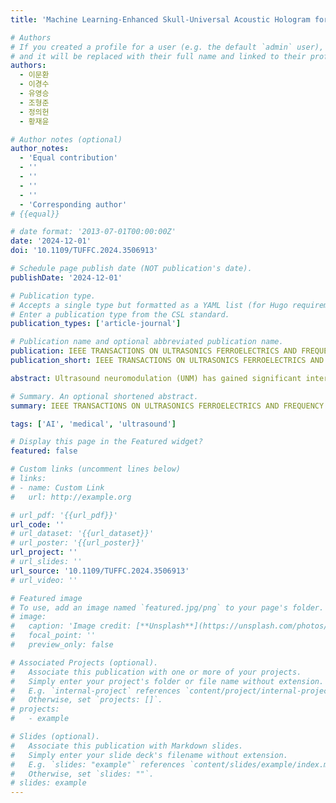 ```yaml
---
title: 'Machine Learning-Enhanced Skull-Universal Acoustic Hologram for Efficient Transcranial Ultrasound Neuromodulation Across Varied Rodent Skulls'

# Authors
# If you created a profile for a user (e.g. the default `admin` user), write the username (folder name) here
# and it will be replaced with their full name and linked to their profile.
authors:
  - 이문환
  - 이경수
  - 유영승
  - 조형준
  - 정의헌
  - 황재윤

# Author notes (optional)
author_notes:
  - 'Equal contribution'
  - ''
  - ''
  - ''
  - ''
  - 'Corresponding author'
# {{equal}}

# date format: '2013-07-01T00:00:00Z'
date: '2024-12-01'
doi: '10.1109/TUFFC.2024.3506913'

# Schedule page publish date (NOT publication's date).
publishDate: '2024-12-01'

# Publication type.
# Accepts a single type but formatted as a YAML list (for Hugo requirements).
# Enter a publication type from the CSL standard.
publication_types: ['article-journal']

# Publication name and optional abbreviated publication name.
publication: IEEE TRANSACTIONS ON ULTRASONICS FERROELECTRICS AND FREQUENCY CONTROL
publication_short: IEEE TRANSACTIONS ON ULTRASONICS FERROELECTRICS AND FREQUENCY CONTROL (TUFFC)  [__SCI(E); IF=3.00, 18.70% (Q1)__]

abstract: Ultrasound neuromodulation (UNM) has gained significant interest in brain science due to its non-invasive nature, precision, and deep brain stimulation capabilities. However, the skull poses challenges along the acoustic path, leading to beam distortion and necessitating effective acoustic aberration correction. Acoustic holograms used with single-element ultrasound transducers offer a promising solution by enabling both aberration correction and multi-focal stimulation. A major limitation, however, is that hologram lenses designed for specific skulls may not perform well on other skulls, requiring multiple custom lenses for scaled studies. To address this, we introduce the Skull-Universal Acoustic Hologram (SUAH), which enables efficient transcranial UNM across various skull types. Our hologram generation framework integrates a physics-based acoustic hologram, differentiable acoustic simulation in heterogeneous media, and a gradient accumulation technique. SUAH, trained on a range of rodent skull shapes, demonstrated remarkable generalizability and robustness, even outperforming the Skull-Specific Acoustic Hologram (SSAH). Through comprehensive analyses, we showed that SUAH performs exceptionally well—even when trained on smaller datasets—significantly outperforming training based on individual skulls. In conclusion, SUAH shows promise as a scalable, versatile, and accurate tool for ultrasound neuromodulation, representing a significant advancement over conventional single-skull hologram lenses. Its ability to adapt to different skull types without the need for multiple custom lenses has the potential to greatly facilitate research in ultrasound neuromodulation.

# Summary. An optional shortened abstract.
summary: IEEE TRANSACTIONS ON ULTRASONICS FERROELECTRICS AND FREQUENCY CONTROL (TUFFC)  [__SCI(E); IF=3.00, 18.70% (Q1)__]

tags: ['AI', 'medical', 'ultrasound']

# Display this page in the Featured widget?
featured: false

# Custom links (uncomment lines below)
# links:
# - name: Custom Link
#   url: http://example.org

# url_pdf: '{{url_pdf}}'
url_code: ''
# url_dataset: '{{url_dataset}}'
# url_poster: '{{url_poster}}'
url_project: ''
# url_slides: ''
url_source: '10.1109/TUFFC.2024.3506913'
# url_video: ''

# Featured image
# To use, add an image named `featured.jpg/png` to your page's folder.
# image:
#   caption: 'Image credit: [**Unsplash**](https://unsplash.com/photos/pLCdAaMFLTE)'
#   focal_point: ''
#   preview_only: false

# Associated Projects (optional).
#   Associate this publication with one or more of your projects.
#   Simply enter your project's folder or file name without extension.
#   E.g. `internal-project` references `content/project/internal-project/index.md`.
#   Otherwise, set `projects: []`.
# projects:
#   - example

# Slides (optional).
#   Associate this publication with Markdown slides.
#   Simply enter your slide deck's filename without extension.
#   E.g. `slides: "example"` references `content/slides/example/index.md`.
#   Otherwise, set `slides: ""`.
# slides: example
---
```

